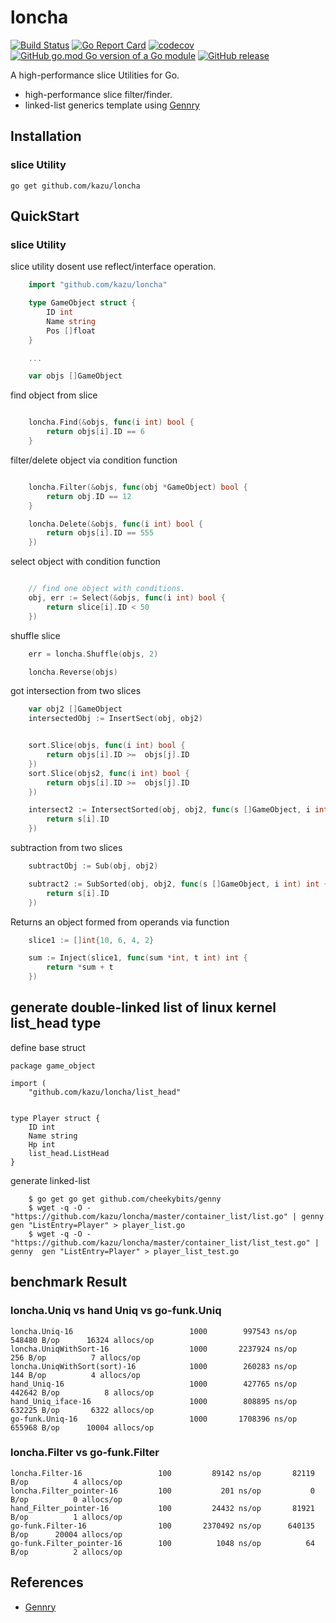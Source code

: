 # loncha
[![Build Status](https://github.com/kazu/loncha/actions/workflows/go.yml/badge.svg)](https://github.com/kazu/loncha/actions/workflows/go.yml)
[![Go Report Card](https://goreportcard.com/badge/github.com/kazu/loncha)](https://goreportcard.com/report/github.com/kazu/loncha)
[![codecov](https://codecov.io/gh/kazu/loncha/branch/master/graph/badge.svg)](https://codecov.io/gh/kazu/loncha)
[![GitHub go.mod Go version of a Go module](https://img.shields.io/github/go-mod/go-version/gomods/athens.svg)](https://github.com/kazu/loncha)
[![GitHub release](https://img.shields.io/github/v/release/kazu/loncha.svg)](https://github.com/kazu/loncha)



A high-performance slice Utilities for Go.
* high-performance slice filter/finder.
* linked-list generics template using [Gennry]

## Installation

### slice Utility 

    go get github.com/kazu/loncha

## QuickStart 

### slice Utility

slice utility dosent use reflect/interface operation.

```go
    import "github.com/kazu/loncha"

    type GameObject struct {
        ID int
        Name string
        Pos []float
    }

    ...

    var objs []GameObject

```

find object from slice

```go

    loncha.Find(&objs, func(i int) bool {
        return objs[i].ID == 6
    } 
```

filter/delete object via condition function

```go

    loncha.Filter(&objs, func(obj *GameObject) bool {
        return obj.ID == 12
    } 

	loncha.Delete(&objs, func(i int) bool {
		return objs[i].ID == 555
	})
```

select object with condition function

```go

    // find one object with conditions.
    obj, err := Select(&objs, func(i int) bool {
		return slice[i].ID < 50
	})
```

shuffle slice 

```go
    err = loncha.Shuffle(objs, 2)

    loncha.Reverse(objs)
```


got intersection from two slices


```go
    var obj2 []GameObject
    intersectedObj := InsertSect(obj, obj2)


    sort.Slice(objs, func(i int) bool {
        return objs[i].ID >=  objs[j].ID 
    })
    sort.Slice(objs2, func(i int) bool {
        return objs[i].ID >=  objs[j].ID 
    })

    intersect2 := IntersectSorted(obj, obj2, func(s []GameObject, i int) int {
        return s[i].ID
    })
```

subtraction from two slices
```go
    subtractObj := Sub(obj, obj2)

    subtract2 := SubSorted(obj, obj2, func(s []GameObject, i int) int {
        return s[i].ID
    })

```

Returns an object formed from operands via function


```go
	slice1 := []int{10, 6, 4, 2}

	sum := Inject(slice1, func(sum *int, t int) int {
		return *sum + t
	})
```


## generate double-linked list of linux kernel list_head type

define base struct

```
package game_object

import (
    "github.com/kazu/loncha/list_head"


type Player struct {
    ID int
    Name string
    Hp int
    list_head.ListHead
}
```

generate linked-list

```console
    $ go get go get github.com/cheekybits/genny
    $ wget -q -O - "https://github.com/kazu/loncha/master/container_list/list.go" | genny  gen "ListEntry=Player" > player_list.go
    $ wget -q -O - "https://github.com/kazu/loncha/master/container_list/list_test.go" | genny  gen "ListEntry=Player" > player_list_test.go
```
## benchmark Result


### loncha.Uniq vs hand Uniq vs go-funk.Uniq
```
loncha.Uniq-16         	    			1000	    997543 ns/op	  548480 B/op	   16324 allocs/op
loncha.UniqWithSort-16 	    			1000	   2237924 ns/op	     256 B/op	       7 allocs/op
loncha.UniqWithSort(sort)-16         	1000	    260283 ns/op	     144 B/op	       4 allocs/op
hand_Uniq-16                          	1000	    427765 ns/op	  442642 B/op	       8 allocs/op
hand_Uniq_iface-16                    	1000	    808895 ns/op	  632225 B/op	    6322 allocs/op
go-funk.Uniq-16                       	1000	   1708396 ns/op	  655968 B/op	   10004 allocs/op
```

### loncha.Filter vs go-funk.Filter

```
loncha.Filter-16         	     100	     89142 ns/op	   82119 B/op	       4 allocs/op
loncha.Filter_pointer-16 	     100	       201 ns/op	       0 B/op	       0 allocs/op
hand_Filter_pointer-16   	     100	     24432 ns/op	   81921 B/op	       1 allocs/op
go-funk.Filter-16        	     100	   2370492 ns/op	  640135 B/op	   20004 allocs/op
go-funk.Filter_pointer-16        100	      1048 ns/op	      64 B/op	       2 allocs/op
```


## References 

- [Gennry]


[Gennry]: https://github.com/cheekybits/genny
